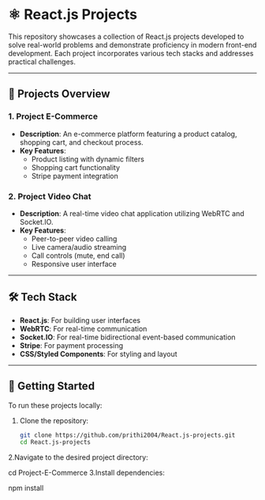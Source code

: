 # ⚛️ React.js Projects

This repository showcases a collection of React.js projects developed to solve real-world problems and demonstrate proficiency in modern front-end development. Each project incorporates various tech stacks and addresses practical challenges.

---

## 🧩 Projects Overview

### 1. **Project E-Commerce**
- **Description**: An e-commerce platform featuring a product catalog, shopping cart, and checkout process.
- **Key Features**:
  - Product listing with dynamic filters
  - Shopping cart functionality
  - Stripe payment integration

### 2. **Project Video Chat**
- **Description**: A real-time video chat application utilizing WebRTC and Socket.IO.
- **Key Features**:
  - Peer-to-peer video calling
  - Live camera/audio streaming
  - Call controls (mute, end call)
  - Responsive user interface

---

## 🛠️ Tech Stack

- **React.js**: For building user interfaces
- **WebRTC**: For real-time communication
- **Socket.IO**: For real-time bidirectional event-based communication
- **Stripe**: For payment processing
- **CSS/Styled Components**: For styling and layout

---

## 🚀 Getting Started

To run these projects locally:

1. Clone the repository:

   ```bash
   git clone https://github.com/prithi2004/React.js-projects.git
   cd React.js-projects
2.Navigate to the desired project directory:

cd Project-E-Commerce
3.Install dependencies:

npm install
